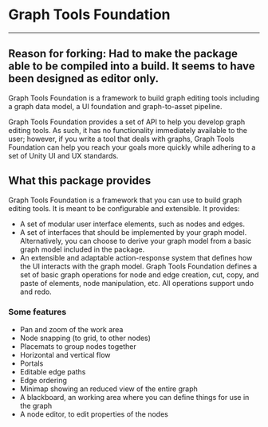 # Graph Tools Foundation

---
Reason for forking: Had to make the package able to be compiled into a build. It seems to have been designed as editor only.
---

Graph Tools Foundation is a framework to build graph editing tools
including a graph data model, a UI foundation and graph-to-asset pipeline.

Graph Tools Foundation provides a set of API to help you develop
graph editing tools. As such, it has no functionality immediately
available to the user; however, if you write a tool that deals with
graphs, Graph Tools Foundation can help you reach your goals more
quickly while adhering to a set of Unity UI and UX standards.

## What this package provides

Graph Tools Foundation is a framework that you can use to build graph
editing tools. It is meant to be configurable and extensible. It
provides:

- A set of modular user interface elements, such as nodes and edges.
- A set of interfaces that should be implemented by your graph model.
  Alternatively, you can choose to derive your graph model from a
  basic graph model included in the package.
- An extensible and adaptable action-response system that defines how
  the UI interacts with the graph model. Graph Tools Foundation defines
  a set of basic graph operations for node and edge creation, cut, copy,
  and paste of elements, node manipulation, etc. All operations support
  undo and redo.

### Some features

- Pan and zoom of the work area
- Node snapping (to grid, to other nodes)
- Placemats to group nodes together
- Horizontal and vertical flow
- Portals
- Editable edge paths
- Edge ordering
- Minimap showing an reduced view of the entire graph
- A blackboard, an working area where you can define things for use
  in the graph
- A node editor, to edit properties of the nodes
